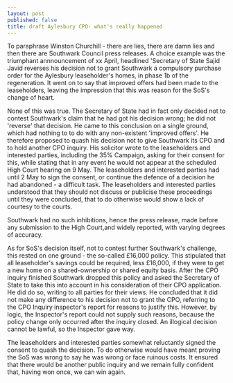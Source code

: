 ```yaml
---
layout: post
published: false
title: draft Aylesbury CPO- what's really happened
---
```

To paraphrase Winston Churchill - there are lies, there are damn lies and then there are Southwark Council  press releases.
A choice example was the triumphant annnouncement of xx April, headlined 'Secretary of State Sajid Javid reverses his decision not to grant Southwark a compulsory purchase order for the Aylesbury leaseholder's homes, in phase 1b of the regeneration.  It went on to say that improved offers had been made to the leaseholders, leaving the impression that this was reason for the  SoS's change of heart.  

None of this was true.  The Secretary of State had in fact only decided not to contest Southwark's claim that he had got his decision wrong; he did not 'reverse' that decision.  He came to this conclusion on a single ground, which had nothing to to do with any non-existent 'improved offers'.  He therefore proposed to quash his decision not to give Southwark its CPO and to hold another CPO inquiry.  His solicitor wrote to the leaseholders and interested parties, including the 35% Campaign, asking for their consent for this, while stating that in any event he would not appear at the scheduled High Court hearing on 9 May.  The leaseholders and interested parties had until 2 May to sign the consent, or continue the defence of a decision he had abandoned -  a difficult task. The leaseholders and interested parties understood that they should not discuss or publicise these proceedings until they were concluded, that to do otherwise would show a lack of courtesy to the courts.

Southwark had no such inhibitions, hence the press release, made before any submission to the High Court,and widely reported, with varying degrees of accuracy. 

As for SoS's decision itself, not to contest further Southwark's challenge, this rested on one ground - the so-called £16,000 policy.  This stipulated that all leaseholder's savings could be required, less £16,000, if they were to get a new home on a shared-ownership or shared equity basis.  After the CPO inquiry finished Southwark dropped this policy and asked the Secretary of State to take this into account in his consideration of their CPO application.  He did do so, writing to all parties for their views.  He concluded that it did not make any difference to his decision not to grant the CPO, referring to the CPO Inquiry inspector's report for reasons to justify this.  However, by logic, the Inspector's report could not supply such reasons, because the policy change only occurred after the inquiry closed.  An illogical decision cannot be lawful, so the Inspector gave way.   

The leaseholders and interested parties somewhat reluctantly signed the consent to quash the decision.  To do otherwise would have meant proving the SoS was wrong to say he was wrong or face ruinous costs.  It ensured that there would be another public inquiry and we remain fully confident that, having won once, we can win again.  



